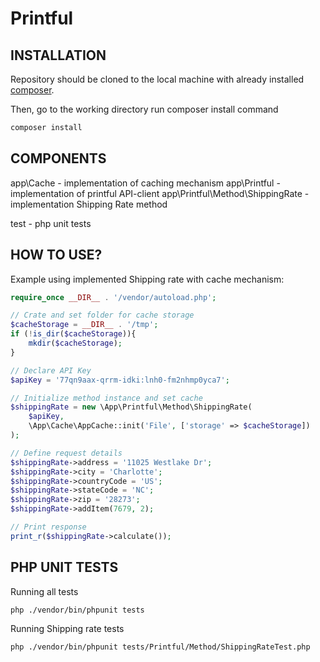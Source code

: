 # Printful

INSTALLATION
------------

Repository should be cloned to the local machine with already installed [composer](https://getcomposer.org/doc/00-intro.md).

Then, go to the working directory run composer install command
```bash
composer install
```

COMPONENTS
------------

app\Cache - implementation of caching mechanism
app\Printful - implementation of printful API-client
app\Printful\Method\ShippingRate - implementation Shipping Rate method

test - php unit tests

HOW TO USE?
------------
Example using implemented Shipping rate with cache mechanism:

```php
require_once __DIR__ . '/vendor/autoload.php';

// Crate and set folder for cache storage
$cacheStorage = __DIR__ . '/tmp';
if (!is_dir($cacheStorage)){
    mkdir($cacheStorage);
}

// Declare API Key
$apiKey = '77qn9aax-qrrm-idki:lnh0-fm2nhmp0yca7';

// Initialize method instance and set cache
$shippingRate = new \App\Printful\Method\ShippingRate(
    $apiKey,
    \App\Cache\AppCache::init('File', ['storage' => $cacheStorage])
);

// Define request details
$shippingRate->address = '11025 Westlake Dr';
$shippingRate->city = 'Charlotte';
$shippingRate->countryCode = 'US';
$shippingRate->stateCode = 'NC';
$shippingRate->zip = '28273';
$shippingRate->addItem(7679, 2);

// Print response
print_r($shippingRate->calculate());
```

PHP UNIT TESTS
------------

Running all tests

```bash
php ./vendor/bin/phpunit tests
```

Running Shipping rate tests

```bash
php ./vendor/bin/phpunit tests/Printful/Method/ShippingRateTest.php
```
